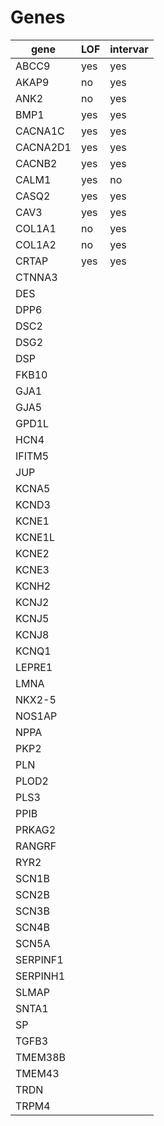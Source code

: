 # Genes
gene     | LOF | intervar
---------|-----|--------
ABCC9    | yes | yes
AKAP9    | no  | yes
ANK2     | no  | yes
BMP1     | yes | yes
CACNA1C  | yes | yes
CACNA2D1 | yes | yes
CACNB2   | yes | yes
CALM1    | yes | no
CASQ2    | yes | yes
CAV3     | yes | yes
COL1A1   | no  | yes
COL1A2   | no  | yes
CRTAP    | yes | yes
CTNNA3   |     |
DES      |     |
DPP6     |     |
DSC2     |     |
DSG2     |     |
DSP      |     |
FKB10    |     |
GJA1     |     |
GJA5     |     |
GPD1L    |     |
HCN4     |     |
IFITM5   |     |
JUP      |     |
KCNA5    |     |
KCND3    |     |
KCNE1    |     |
KCNE1L   |     |
KCNE2    |     |
KCNE3    |     |
KCNH2    |     |
KCNJ2    |     |
KCNJ5    |     |
KCNJ8    |     |
KCNQ1    |     |
LEPRE1   |     |
LMNA     |     |
NKX2-5   |     |
NOS1AP   |     |
NPPA     |     |
PKP2     |     |
PLN      |     |
PLOD2    |     |
PLS3     |     |
PPIB     |     |
PRKAG2   |     |
RANGRF   |     |
RYR2     |     |
SCN1B    |     |
SCN2B    |     |
SCN3B    |     |
SCN4B    |     |
SCN5A    |     |
SERPINF1 |     |
SERPINH1 |     |
SLMAP    |     |
SNTA1    |     |
SP       |     |
TGFB3    |     |
TMEM38B  |     |
TMEM43   |     |
TRDN     |     |
TRPM4    |     |
